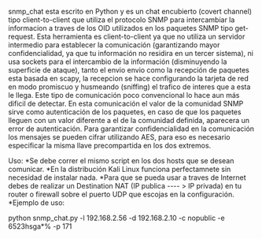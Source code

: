 snmp_chat esta escrito en Python y es un chat encubierto (covert channel) tipo client-to-client que utiliza el protocolo SNMP para intercambiar la informacion a traves de los OID utilizados en los paquetes SNMP tipo get-request.
Esta herramienta es client-to-client ya que no utiliza un servidor intermedio para establecer la comunicación (garantizando mayor confidencialidad, ya que tu información no residira en un tercer sistema), ni usa sockets para el intercambio de la información (disminuyendo la superficie de ataque), tanto el envio envio como la recepción de paquetes esta basada en scapy, la recepcion se hace configurando la tarjeta de red en modo promiscuo y husmeando (sniffing) el trafico de interes que a esta le llega. Este tipo de comunicación poco convencional lo hace aun más dificil de detectar.
En esta comunicación el valor de la comunidad SNMP sirve como autenticación de los paquetes, en caso de que los paquetes lleguen con un valor diferente a el de la comunidad definida, aparecera un error de autenticación.
Para garantizar confidencialidad en la comunicación los mensajes se pueden cifrar utilizando AES, para eso es necesario especificar  la misma llave precompartida en los dos extremos.

Uso:
*Se debe correr el mismo script en los dos hosts que se desean comunicar.
*En la distribución Kali Linux funciona perfectamnete sin necesidad de instalar nada.
*Para que se pueda usar a traves de Internet debes de realizar un Destination NAT (IP publica ---- > IP privada) en tu router o firewall sobre el puerto UDP que escojas en la configuración.
*Ejemplo de uso:

python snmp_chat.py -l 192.168.2.56 -d 192.168.2.10 -c nopublic -e 6523hsga*% -p 171
